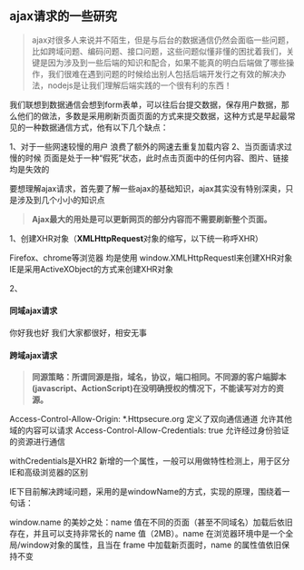 ## ajax请求的一些研究

> ajax对很多人来说并不陌生，但是与后台的数据通信仍然会面临一些问题，比如跨域问题、编码问题、接口问题，这些问题似懂非懂的困扰着我们，关键是因为涉及到一些后端的知识和配合，如果不能真的明白后端做了哪些操作，我们很难在遇到问题的时候给出别人包括后端开发行之有效的解决办法，nodejs是让我们理解后端实践的一个很有利的东西！

我们联想到数据通信会想到form表单，可以往后台提交数据，保存用户数据，那么他们的做法，多数是采用刷新页面页面的方式来提交数据，这种方式是早起最常见的一种数据通信方式，他有以下几个缺点：

1、对于一些网速较慢的用户 浪费了额外的网速去重复加载内容
2、当页面请求过慢的时候 页面是处于一种“假死”状态，此时点击页面中的任何内容、图片、链接均是失效的

要想理解ajax请求，首先要了解一些ajax的基础知识，ajax其实没有特别深奥，只是涉及到几个小小的知识点

>**Ajax最大的用处是可以更新网页的部分内容而不需要刷新整个页面。**

1、创建XHR对象（**XMLHttpRequest**对象的缩写，以下统一称呼XHR）

Firefox、chrome等浏览器 均是使用 window.XMLHttpRequestl来创建XHR对象
IE是采用ActiveXObject的方式来创建XHR对象

2、


#### 同域ajax请求
你好我也好 我们大家都很好，相安无事

#### 跨域ajax请求
>**同源策略：所谓同源是指，域名，协议，端口相同。不同源的客户端脚本(javascript、ActionScript)在没明确授权的情况下，不能读写对方的资源。**

Access-Control-Allow-Origin: *.Httpsecure.org  定义了双向通信通道 允许其他域的内容可以请求
Access-Control-Allow-Credentials: true 允许经过身份验证的资源进行通信

withCredentials是XHR2 新增的一个属性，一般可以用做特性检测上，用于区分IE和高级浏览器的区别

IE下目前解决跨域问题，采用的是windowName的方式，实现的原理，围绕着一句话：

window.name 的美妙之处：name 值在不同的页面（甚至不同域名）加载后依旧存在，并且可以支持非常长的 name 值（2MB）。name 在浏览器环境中是一个全局/window对象的属性，且当在 frame 中加载新页面时，name 的属性值依旧保持不变
